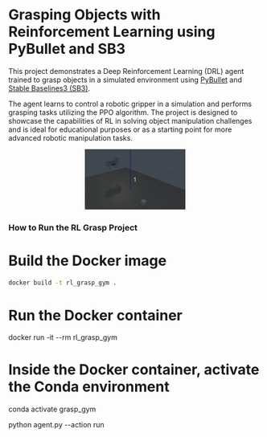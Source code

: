 # Grasping Objects with Reinforcement Learning using PyBullet and SB3

This project demonstrates a Deep Reinforcement Learning (DRL) agent trained to grasp objects in a simulated environment using [PyBullet](https://pybullet.org/) and [Stable Baselines3 (SB3)](https://stable-baselines3.readthedocs.io/).

The agent learns to control a robotic gripper in a simulation and performs grasping tasks utilizing the PPO algorithm. 
The project is designed to showcase the capabilities of RL in solving object manipulation challenges and is ideal for educational purposes or as a starting point for more advanced robotic manipulation tasks.

<div align="center">
  <img src="assets/demo.gif" width="200" />
</div>

### How to Run the RL Grasp Project


# Build the Docker image
```bash
docker build -t rl_grasp_gym .
```

# Run the Docker container
docker run -it --rm rl_grasp_gym

# Inside the Docker container, activate the Conda environment
conda activate grasp_gym

python agent.py --action run 






